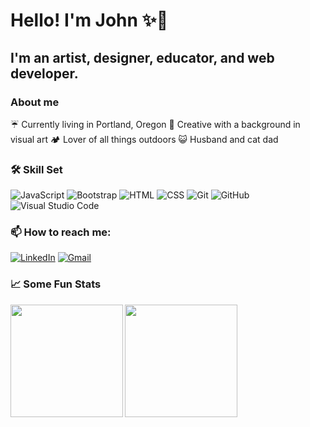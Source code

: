 # Hello! I'm John ✨🐢
## I'm an artist, designer, educator, and web developer. 
### About me
☔ Currently living in Portland, Oregon
📸 Creative with a background in visual art
🏕️ Lover of all things outdoors
😺 Husband and cat dad 

### 🛠 Skill Set

![JavaScript](https://img.shields.io/badge/-JavaScript-000?style=flat&logo=javascript&logoColor=white)
![Bootstrap](https://img.shields.io/badge/-Bootstrap-000?style=flat&logo=bootstrap&logoColor=white)
![HTML](https://img.shields.io/badge/-HTML-000?style=flat&logo=HTML5&logoColor=white)
![CSS](https://img.shields.io/badge/-CSS-000?style=flat&logo=CSS3&logoColor=white)
![Git](https://img.shields.io/badge/-Git-000?style=flat&logo=git&logoColor=white)
![GitHub](https://img.shields.io/badge/-GitHub-000?style=flat&logo=github&logoColor=white)
![Visual Studio Code](https://img.shields.io/badge/-Visual%20Studio%20Code-000?style=flat&logo=visual-studio-code&logoColor=white)
### 📫 How to reach me:

<a href="https://www.linkedin.com/in/johnwhitten-studio/"><img alt="LinkedIn" src="https://img.shields.io/badge/linkedin%20-%230077B5.svg?&style=flat&logo=linkedin&logoColor=white"/></a>
<a href="mailto:johnwhitten.studio@gmail.com"><img alt="Gmail" src="https://img.shields.io/badge/Gmail-D14836?style=flat&logo=gmail&logoColor=white" /></a>

### 📈 Some Fun Stats

<img align="left" height="180em" src="https://github-readme-stats.vercel.app/api?username=johnwhittenstudio&show_icons=true" />
<img align="left" height="180em" src="https://github-readme-stats.vercel.app/api/top-langs/?username=johnwhittenstudio&layout=compact" />
